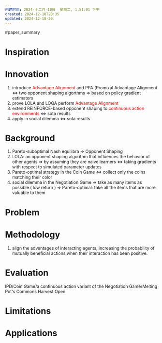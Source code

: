 ```yaml
---
创建时间: 2024-十二月-10日  星期二, 1:51:01 下午
created: 2024-12-18T20:35
updated: 2024-12-18-20.
---
```

#paper_summary 

# Inspiration



# Innovation
1. introduce <font color="#ff0000">Advantage Alignment</font> and PPA (Promixal Advantage Alignment $\Longleftrightarrow$ two opponent shaping algorthms $\Longrightarrow$ based on policy gradient estimators
2. prove LOLA and LOQA perform<font color="#ff0000"> Advantage Alignment</font> 
3. extend REINFORCE-based opponent shaping to <font color="#ff0000">continuous action environments</font> $\Longleftrightarrow$ sota results
4. apply in social dilemma $\Longleftrightarrow$ sota results


# Background
1. Pareto-suboptimal Nash equilibra $\Longrightarrow$ Opponent Shaping
2. LOLA: an opponent shaping algorithm that influences the behavior of other agents $\Longrightarrow$ by assuming they are naive learners $\Longleftrightarrow$  taking gradients with respect to simulated parameter updates
3. Pareto-optimal strategy in the Coin Game $\Longleftrightarrow$ collect only the coins matching their color
4. social dilemma in the Negotiation Game $\Longrightarrow$ take as many items as possible ( low return ) $\Longrightarrow$ Pareto-optimal: take all the items that are more valuable to them


# Problem



# Methodology
1. align the advantages of interacting agents, increasing the probability of mutually beneficial actions when their interaction has been positive.


# Evaluation
IPD/Coin Game/a continuous action variant of the Negotiation Game/Melting Pot's Commons Harvest Open


# Limitations



# Applications